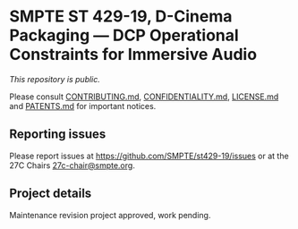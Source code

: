 # SMPTE ST 429-19, D-Cinema Packaging — DCP Operational Constraints for Immersive Audio

_This repository is public._ 

Please consult [CONTRIBUTING.md](./CONTRIBUTING.md), [CONFIDENTIALITY.md](./CONFIDENTIALITY.md), [LICENSE.md](./LICENSE.md) and [PATENTS.md](./PATENTS.md) for important notices.

## Reporting issues

Please report issues at <https://github.com/SMPTE/st429-19/issues> or at the 27C Chairs <27c-chair@smpte.org>.

## Project details

Maintenance revision project approved, work pending.
